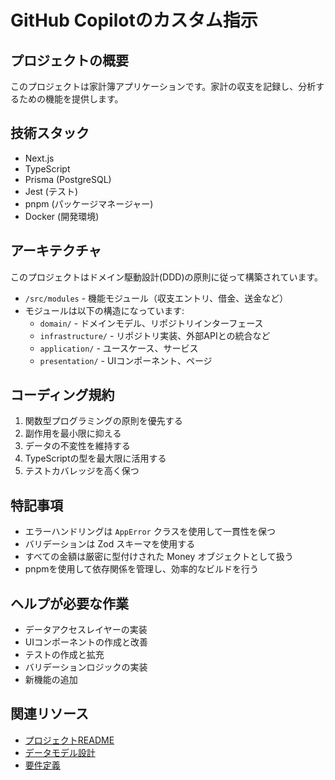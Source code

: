 # GitHub Copilotのカスタム指示

## プロジェクトの概要
このプロジェクトは家計簿アプリケーションです。家計の収支を記録し、分析するための機能を提供します。

## 技術スタック
- Next.js
- TypeScript
- Prisma (PostgreSQL)
- Jest (テスト)
- pnpm (パッケージマネージャー)
- Docker (開発環境)

## アーキテクチャ
このプロジェクトはドメイン駆動設計(DDD)の原則に従って構築されています。
- `/src/modules` - 機能モジュール（収支エントリ、借金、送金など）
- モジュールは以下の構造になっています:
  - `domain/` - ドメインモデル、リポジトリインターフェース
  - `infrastructure/` - リポジトリ実装、外部APIとの統合など
  - `application/` - ユースケース、サービス
  - `presentation/` - UIコンポーネント、ページ

## コーディング規約
1. 関数型プログラミングの原則を優先する
2. 副作用を最小限に抑える
3. データの不変性を維持する
4. TypeScriptの型を最大限に活用する
5. テストカバレッジを高く保つ

## 特記事項
- エラーハンドリングは `AppError` クラスを使用して一貫性を保つ
- バリデーションは Zod スキーマを使用する
- すべての金額は厳密に型付けされた Money オブジェクトとして扱う
- pnpmを使用して依存関係を管理し、効率的なビルドを行う

## ヘルプが必要な作業
- データアクセスレイヤーの実装
- UIコンポーネントの作成と改善
- テストの作成と拡充
- バリデーションロジックの実装
- 新機能の追加

## 関連リソース
- [プロジェクトREADME](../README.md)
- [データモデル設計](../docs/データモデル設計.md)
- [要件定義](../docs/要件定義.md)